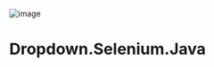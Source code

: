 
![image](https://cdn.iconscout.com/icon/premium/png-256-thumb/selenium-3-600715.png)
# Dropdown.Selenium.Java 
